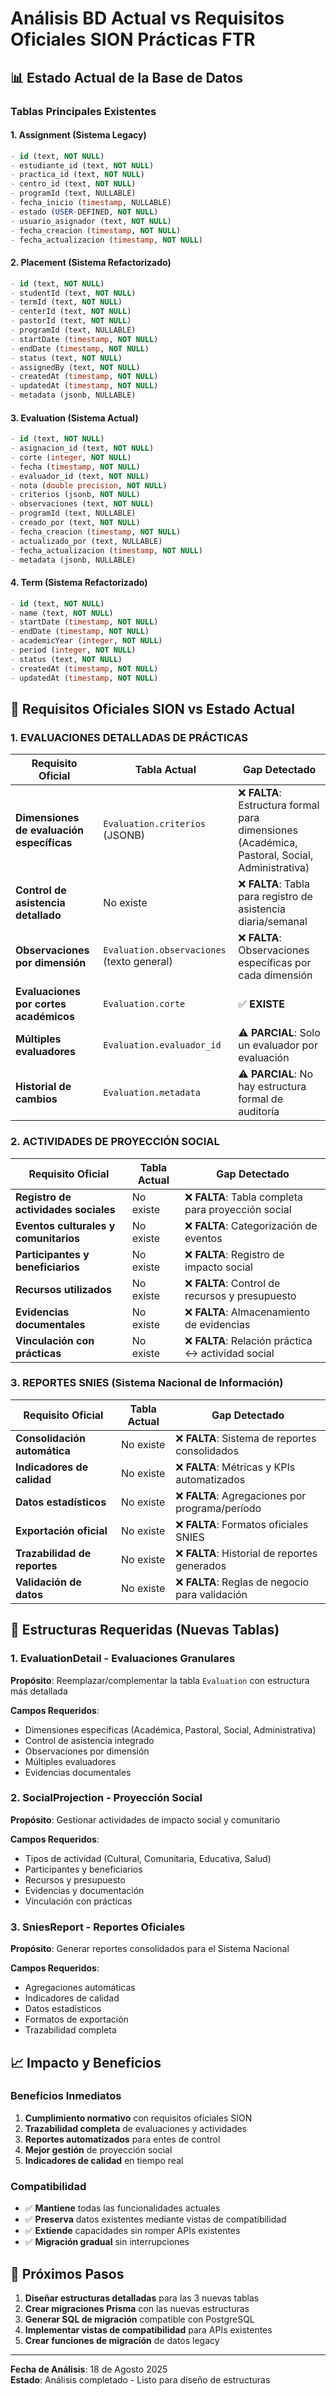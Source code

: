 # Análisis BD Actual vs Requisitos Oficiales SION Prácticas FTR

## 📊 Estado Actual de la Base de Datos

### Tablas Principales Existentes

#### 1. **Assignment** (Sistema Legacy)
```sql
- id (text, NOT NULL)
- estudiante_id (text, NOT NULL)
- practica_id (text, NOT NULL)
- centro_id (text, NOT NULL)
- programId (text, NULLABLE)
- fecha_inicio (timestamp, NULLABLE)
- estado (USER-DEFINED, NOT NULL)
- usuario_asignador (text, NOT NULL)
- fecha_creacion (timestamp, NOT NULL)
- fecha_actualizacion (timestamp, NOT NULL)
```

#### 2. **Placement** (Sistema Refactorizado)
```sql
- id (text, NOT NULL)
- studentId (text, NOT NULL)
- termId (text, NOT NULL)
- centerId (text, NOT NULL)
- pastorId (text, NOT NULL)
- programId (text, NULLABLE)
- startDate (timestamp, NOT NULL)
- endDate (timestamp, NOT NULL)
- status (text, NOT NULL)
- assignedBy (text, NOT NULL)
- createdAt (timestamp, NOT NULL)
- updatedAt (timestamp, NOT NULL)
- metadata (jsonb, NULLABLE)
```

#### 3. **Evaluation** (Sistema Actual)
```sql
- id (text, NOT NULL)
- asignacion_id (text, NOT NULL)
- corte (integer, NOT NULL)
- fecha (timestamp, NOT NULL)
- evaluador_id (text, NOT NULL)
- nota (double precision, NOT NULL)
- criterios (jsonb, NOT NULL)
- observaciones (text, NOT NULL)
- programId (text, NULLABLE)
- creado_por (text, NOT NULL)
- fecha_creacion (timestamp, NOT NULL)
- actualizado_por (text, NULLABLE)
- fecha_actualizacion (timestamp, NOT NULL)
- metadata (jsonb, NULLABLE)
```

#### 4. **Term** (Sistema Refactorizado)
```sql
- id (text, NOT NULL)
- name (text, NOT NULL)
- startDate (timestamp, NOT NULL)
- endDate (timestamp, NOT NULL)
- academicYear (integer, NOT NULL)
- period (integer, NOT NULL)
- status (text, NOT NULL)
- createdAt (timestamp, NOT NULL)
- updatedAt (timestamp, NOT NULL)
```

## 🎯 Requisitos Oficiales SION vs Estado Actual

### 1. **EVALUACIONES DETALLADAS DE PRÁCTICAS**

| Requisito Oficial | Tabla Actual | Gap Detectado |
|-------------------|--------------|---------------|
| **Dimensiones de evaluación específicas** | `Evaluation.criterios` (JSONB) | ❌ **FALTA**: Estructura formal para dimensiones (Académica, Pastoral, Social, Administrativa) |
| **Control de asistencia detallado** | No existe | ❌ **FALTA**: Tabla para registro de asistencia diaria/semanal |
| **Observaciones por dimensión** | `Evaluation.observaciones` (texto general) | ❌ **FALTA**: Observaciones específicas por cada dimensión |
| **Evaluaciones por cortes académicos** | `Evaluation.corte` | ✅ **EXISTE** |
| **Múltiples evaluadores** | `Evaluation.evaluador_id` | ⚠️ **PARCIAL**: Solo un evaluador por evaluación |
| **Historial de cambios** | `Evaluation.metadata` | ⚠️ **PARCIAL**: No hay estructura formal de auditoría |

### 2. **ACTIVIDADES DE PROYECCIÓN SOCIAL**

| Requisito Oficial | Tabla Actual | Gap Detectado |
|-------------------|--------------|---------------|
| **Registro de actividades sociales** | No existe | ❌ **FALTA**: Tabla completa para proyección social |
| **Eventos culturales y comunitarios** | No existe | ❌ **FALTA**: Categorización de eventos |
| **Participantes y beneficiarios** | No existe | ❌ **FALTA**: Registro de impacto social |
| **Recursos utilizados** | No existe | ❌ **FALTA**: Control de recursos y presupuesto |
| **Evidencias documentales** | No existe | ❌ **FALTA**: Almacenamiento de evidencias |
| **Vinculación con prácticas** | No existe | ❌ **FALTA**: Relación práctica ↔ actividad social |

### 3. **REPORTES SNIES (Sistema Nacional de Información)**

| Requisito Oficial | Tabla Actual | Gap Detectado |
|-------------------|--------------|---------------|
| **Consolidación automática** | No existe | ❌ **FALTA**: Sistema de reportes consolidados |
| **Indicadores de calidad** | No existe | ❌ **FALTA**: Métricas y KPIs automatizados |
| **Datos estadísticos** | No existe | ❌ **FALTA**: Agregaciones por programa/período |
| **Exportación oficial** | No existe | ❌ **FALTA**: Formatos oficiales SNIES |
| **Trazabilidad de reportes** | No existe | ❌ **FALTA**: Historial de reportes generados |
| **Validación de datos** | No existe | ❌ **FALTA**: Reglas de negocio para validación |

## 🔧 Estructuras Requeridas (Nuevas Tablas)

### 1. **EvaluationDetail** - Evaluaciones Granulares
**Propósito**: Reemplazar/complementar la tabla `Evaluation` con estructura más detallada

**Campos Requeridos**:
- Dimensiones específicas (Académica, Pastoral, Social, Administrativa)
- Control de asistencia integrado
- Observaciones por dimensión
- Múltiples evaluadores
- Evidencias documentales

### 2. **SocialProjection** - Proyección Social
**Propósito**: Gestionar actividades de impacto social y comunitario

**Campos Requeridos**:
- Tipos de actividad (Cultural, Comunitaria, Educativa, Salud)
- Participantes y beneficiarios
- Recursos y presupuesto
- Evidencias y documentación
- Vinculación con prácticas

### 3. **SniesReport** - Reportes Oficiales
**Propósito**: Generar reportes consolidados para el Sistema Nacional

**Campos Requeridos**:
- Agregaciones automáticas
- Indicadores de calidad
- Datos estadísticos
- Formatos de exportación
- Trazabilidad completa

## 📈 Impacto y Beneficios

### Beneficios Inmediatos
1. **Cumplimiento normativo** con requisitos oficiales SION
2. **Trazabilidad completa** de evaluaciones y actividades
3. **Reportes automatizados** para entes de control
4. **Mejor gestión** de proyección social
5. **Indicadores de calidad** en tiempo real

### Compatibilidad
- ✅ **Mantiene** todas las funcionalidades actuales
- ✅ **Preserva** datos existentes mediante vistas de compatibilidad
- ✅ **Extiende** capacidades sin romper APIs existentes
- ✅ **Migración gradual** sin interrupciones

## 🚀 Próximos Pasos

1. **Diseñar estructuras detalladas** para las 3 nuevas tablas
2. **Crear migraciones Prisma** con las nuevas estructuras
3. **Generar SQL de migración** compatible con PostgreSQL
4. **Implementar vistas de compatibilidad** para APIs existentes
5. **Crear funciones de migración** de datos legacy

---
**Fecha de Análisis**: 18 de Agosto 2025  
**Estado**: Análisis completado - Listo para diseño de estructuras